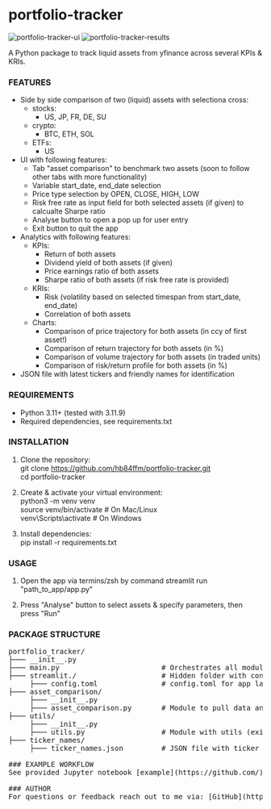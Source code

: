 # portfolio-tracker
![portfolio-tracker-ui](https://github.com/user-attachments/assets/6a826753-40d4-43f5-99d1-dcf0cb140fdc)
![portfolio-tracker-results](https://github.com/user-attachments/assets/3270a414-df8f-4e60-bfad-1ee1aab4ff7e)

A Python package to track liquid assets from yfinance across several KPIs & KRIs. 

### FEATURES
- Side by side comparison of two (liquid) assets with selectiona cross:
  - stocks:
    - US, JP, FR, DE, SU
  - crypto:
    - BTC, ETH, SOL
  - ETFs:
    - US
- UI with following features:
  - Tab "asset comparison" to benchmark two assets (soon to follow other tabs with more functionality)
  - Variable start_date, end_date selection
  - Price type selection by OPEN, CLOSE, HIGH, LOW
  - Risk free rate as input field for both selected assets (if given) to calcualte Sharpe ratio
  - Analyse button to open a pop up for user entry
  - Exit button to quit the app
- Analytics with following features:
  - KPIs:
    - Return of both assets
    - Dividend yield of both assets (if given)
    - Price earnings ratio of both assets
    - Sharpe ratio of both assets (if risk free rate is provided)
  - KRIs:
    - Risk (volatility based on selected timespan from start_date, end_date)
    - Correlation of both assets
  - Charts:
    - Comparison of price trajectory for both assets (in ccy of first asset!)
    - Comparison of return trajectory for both assets (in %)
    - Comparison of volume trajectory for both assets (in traded units)
    - Comparison of risk/return profile for both assets (in %)
- JSON file with latest tickers and friendly names for identification

### REQUIREMENTS
- Python 3.11+ (tested with 3.11.9)
- Required dependencies, see requirements.txt

### INSTALLATION
1. Clone the repository:<br>
       git clone https://github.com/hb84ffm/portfolio-tracker.git<br>
       cd portfolio-tracker<br>

2. Create & activate your virtual environment:<br>
       python3 -m venv venv<br>
       source venv/bin/activate      # On Mac/Linux<br>
       venv\Scripts\activate         # On Windows

3. Install dependencies:<br>
       pip install -r requirements.txt

### USAGE
1. Open the app via termins/zsh by command streamlit run "path_to_app/app.py" 

2. Press "Analyse" button to select assets & specify parameters, then press "Run"

### PACKAGE STRUCTURE

<pre>portfolio_tracker/
├─── __init__.py
├─── main.py                        # Orchestrates all modules
├─── streamlit./                    # Hidden folder with config.toml file  
     ├─── config.toml               # config.toml for app layout & format
├─── asset_comparison/
     ├─── __init__.py
     ├─── asset_comparison.py       # Module to pull data and run analytics
├─── utils/
     ├─── __init__.py
     ├─── utils.py                  # Module with utils (exit button, logout) needed across all other 
├─── ticker_names/                        
     ├─── ticker_names.json         # JSON file with ticker names (can be adjusted if needed!)

### EXAMPLE WORKFLOW
See provided Jupyter notebook [example](https://github.com/) for explanation.

### AUTHOR
For questions or feedback reach out to me via: [GitHub](https://github.com/hb84ffm).
